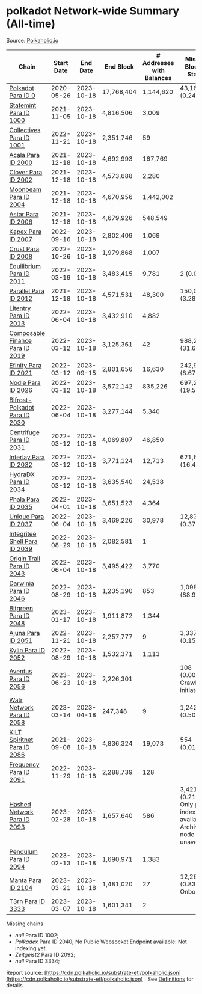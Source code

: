 # polkadot Network-wide Summary (All-time)

Source: [Polkaholic.io](https://polkaholic.io)


| Chain            | Start Date | End Date | End Block | # Addresses with Balances | Missing Blocks / Status |
| ---------------- | ---------- | ---------| --------- | ------------------------- | ----------------------- |
| [Polkadot Para ID 0](/polkadot/0-polkadot) | 2020-05-26 | 2023-10-18 | 17,768,404 |  1,144,620 | 43,162 (0.24%)  |
| [Statemint Para ID 1000](/polkadot/1000-statemint) | 2021-11-05 | 2023-10-18 | 4,816,506 |  3,009 |    |
| [Collectives Para ID 1001](/polkadot/1001-collectives) | 2022-11-21 | 2023-10-18 | 2,351,746 |  59 |    |
| [Acala Para ID 2000](/polkadot/2000-acala) | 2021-12-18 | 2023-10-18 | 4,692,993 |  167,769 |    |
| [Clover Para ID 2002](/polkadot/2002-clover) | 2021-12-18 | 2023-10-18 | 4,573,688 |  2,280 |    |
| [Moonbeam Para ID 2004](/polkadot/2004-moonbeam) | 2021-12-18 | 2023-10-18 | 4,670,956 |  1,442,002 |    |
| [Astar Para ID 2006](/polkadot/2006-astar) | 2021-12-18 | 2023-10-18 | 4,679,926 |  548,549 |    |
| [Kapex Para ID 2007](/polkadot/2007-kapex) | 2022-09-16 | 2023-10-18 | 2,802,409 |  1,069 |    |
| [Crust Para ID 2008](/polkadot/2008-crust) | 2022-10-26 | 2023-10-18 | 1,979,868 |  1,007 |    |
| [Equilibrium Para ID 2011](/polkadot/2011-equilibrium) | 2022-03-19 | 2023-10-18 | 3,483,415 |  9,781 | 2 (0.00%)  |
| [Parallel Para ID 2012](/polkadot/2012-parallel) | 2021-12-18 | 2023-10-18 | 4,571,531 |  48,300 | 150,040 (3.28%)  |
| [Litentry Para ID 2013](/polkadot/2013-litentry) | 2022-06-04 | 2023-10-18 | 3,432,910 |  4,882 |    |
| [Composable Finance Para ID 2019](/polkadot/2019-composable) | 2022-03-12 | 2023-10-18 | 3,125,361 |  42 | 988,228 (31.62%)  |
| [Efinity Para ID 2021](/polkadot/2021-efinity) | 2022-03-12 | 2023-09-15 | 2,801,656 |  16,630 | 242,949 (8.67%)  |
| [Nodle Para ID 2026](/polkadot/2026-nodle) | 2022-03-12 | 2023-10-18 | 3,572,142 |  835,226 | 697,249 (19.52%)  |
| [Bifrost-Polkadot Para ID 2030](/polkadot/2030-bifrost-dot) | 2022-06-04 | 2023-10-18 | 3,277,144 |  5,340 |    |
| [Centrifuge Para ID 2031](/polkadot/2031-centrifuge) | 2022-03-12 | 2023-10-18 | 4,069,807 |  46,850 |    |
| [Interlay Para ID 2032](/polkadot/2032-interlay) | 2022-03-12 | 2023-10-18 | 3,771,124 |  12,713 | 621,626 (16.48%)  |
| [HydraDX Para ID 2034](/polkadot/2034-hydradx) | 2022-03-12 | 2023-10-18 | 3,635,540 |  24,538 |    |
| [Phala Para ID 2035](/polkadot/2035-phala) | 2022-04-01 | 2023-10-18 | 3,651,523 |  4,364 |    |
| [Unique Para ID 2037](/polkadot/2037-unique) | 2022-06-04 | 2023-10-18 | 3,469,226 |  30,978 | 12,839 (0.37%)  |
| [Integritee Shell Para ID 2039](/polkadot/2039-integritee-shell) | 2022-08-29 | 2023-10-18 | 2,082,581 |  1 |    |
| [Origin Trail Para ID 2043](/polkadot/2043-origintrail) | 2022-06-04 | 2023-10-18 | 3,495,422 |  3,770 |    |
| [Darwinia Para ID 2046](/polkadot/2046-darwinia) | 2022-08-29 | 2023-10-18 | 1,235,190 |  853 | 1,098,047 (88.90%)  |
| [Bitgreen Para ID 2048](/polkadot/2048-bitgreen) | 2023-01-17 | 2023-10-18 | 1,911,872 |  1,344 |    |
| [Ajuna Para ID 2051](/polkadot/2051-ajuna) | 2022-11-21 | 2023-10-18 | 2,257,777 |  9 | 3,337 (0.15%)  |
| [Kylin Para ID 2052](/polkadot/2052-kylin) | 2022-08-29 | 2023-10-18 | 1,532,371 |  1,113 |    |
| [Aventus Para ID 2056](/polkadot/2056-aventus) | 2023-06-23 | 2023-10-18 | 2,226,301 |   | 108 (0.00%) Crawling initiated |
| [Watr Network Para ID 2058](/polkadot/2058-watr) | 2023-03-14 | 2023-04-18 | 247,348 |  9 | 1,242 (0.50%)  |
| [KILT Spiritnet Para ID 2086](/polkadot/2086-kilt) | 2021-09-08 | 2023-10-18 | 4,836,324 |  19,073 | 554 (0.01%)  |
| [Frequency Para ID 2091](/polkadot/2091-frequency) | 2022-11-29 | 2023-10-18 | 2,288,739 |  128 |    |
| [Hashed Network Para ID 2093](/polkadot/2093-hashed) | 2023-02-28 | 2023-10-18 | 1,657,640 |  586 | 3,421 (0.21%) Only partial index available: Archive node unavailable |
| [Pendulum Para ID 2094](/polkadot/2094-pendulum) | 2023-02-13 | 2023-10-18 | 1,690,971 |  1,383 |    |
| [Manta Para ID 2104](/polkadot/2104-manta) | 2023-03-21 | 2023-10-18 | 1,481,020 |  27 | 12,262 (0.83%) Onboarding |
| [T3rn Para ID 3333](/polkadot/3333-t3rn) | 2023-03-07 | 2023-10-18 | 1,601,341 |  2 |    |

Missing chains


* *null* Para ID 1002; 
* *Polkadex* Para ID 2040; No Public Websocket Endpoint available: Not indexing yet.
* *Zeitgeist2* Para ID 2092; 
* *null* Para ID 3334; 

Report source: [https://cdn.polkaholic.io/substrate-etl/polkaholic.json](https://cdn.polkaholic.io/substrate-etl/polkaholic.json) | See [Definitions](/DEFINITIONS.md) for details
